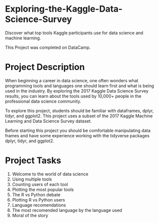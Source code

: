 # Exploring-the-Kaggle-Data-Science-Survey
Discover what top tools Kaggle participants use for data science and machine learning.

This Project was completed on DataCamp.

# Project Description

When beginning a career in data science, one often wonders what programming tools and languages one should learn first and what is being used in the industry. By exploring the 2017 Kaggle Data Science Survey results, you can learn about the tools used by 10,000+ people in the professional data science community.

To explore this project, students should be familiar with dataframes, dplyr, tidyr, and ggplot2. This project uses a subset of the 2017 Kaggle Machine Learning and Data Science Survey dataset.

Before starting this project you should be comfortable manipulating data frames and have some experience working with the tidyverse packages dplyr, tidyr, and ggplot2.

# Project Tasks

1. Welcome to the world of data science
2. Using multiple tools
3. Counting users of each tool
4. Plotting the most popular tools
5. The R vs Python debate
6. Plotting R vs Python users
7. Language recomendations
8. The most recomended language by the language used
9. Moral of the story
